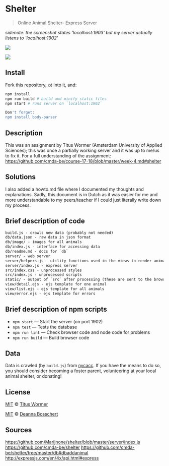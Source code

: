 <!-- lint disable no-html -->

# Shelter

> Online Animal Shelter- Express Server

*sidenote: the screenshot states 'localhost:1903' but my server actually listens to 'localhost:1902'*

![](screenshot.png)

![](screenshot-detail.png)

## Install

Fork this repository, `cd` into it, and:

```bash
npm install
npm run build # build and minify static files
npm start # runs server on `localhost:1902`

Don't forget:
npm install body-parser
```

## Description
This was an assignment by Titus Wormer (Amsterdam University of Applied Sciences); this was once a partially working server and it was up to me/us to fix it. For a full understanding of the assignment:
https://github.com/cmda-be/course-17-18/blob/master/week-4.md#shelter

## Solutions
I also added a howto.md file where I documented my thoughts and explanations.
Sadly, this document is in Dutch as it was easier for me and more understandable to my peers/teacher if I could just literally write down my process.


## Brief description of code

```txt
build.js - crawls new data (probably not needed)
db/data.json - raw data in json format
db/image/ - images for all animals
db/index.js - interface for accessing data
db/readme.md - docs for `db`
server/ - web server
server/helpers.js - utility functions used in the views to render animals
server/index.js - express server
src/index.css - unprocessed styles
src/index.js - unprocessed scripts
static/ - output of `src` after processing (these are sent to the browser)
view/detail.ejs - ejs template for one animal
view/list.ejs - ejs template for all animals
view/error.ejs - ejs template for errors
```

## Brief description of npm scripts

*   `npm start` — Start the server (on port 1902)
*   `npm test` — Tests the database
*   `npm run lint` — Check browser code and node code for problems
*   `npm run build` — Build browser code

## Data

Data is crawled (by `build.js`) from [nycacc][].
If you have the means to do so, you should consider becoming a foster parent,
volunteering at your local animal shelter, or donating!

## License

[MIT][] © [Titus Wormer][author]

[MIT][] © [Deanna Bosschert][student]

[mit]: license
[mit]: license

[author]: http://wooorm.com
[student]: http://deanna.nl

[assignment]: https://github.com/cmda-be/course-17-18/blob/master/week-4.md#shelter

## Sources
https://github.com/Marijnone/shelter/blob/master/server/index.js
https://github.com/cmda-be/shelter
https://github.com/cmda-be/shelter/tree/master/db#dbaddanimal
http://expressjs.com/en/4x/api.html#express

[nycacc]: http://nycacc.org
